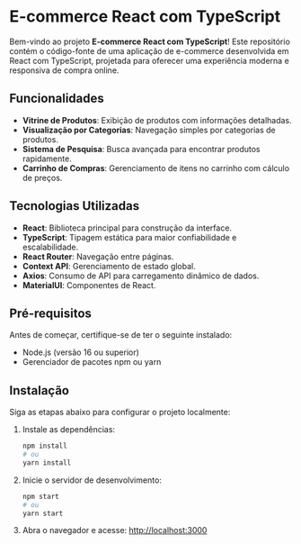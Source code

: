 # E-commerce React com TypeScript

Bem-vindo ao projeto **E-commerce React com TypeScript**! Este repositório contém o código-fonte de uma aplicação de e-commerce desenvolvida em React com TypeScript, projetada para oferecer uma experiência moderna e responsiva de compra online.

## Funcionalidades

- **Vitrine de Produtos**: Exibição de produtos com informações detalhadas.
- **Visualização por Categorias**: Navegação simples por categorias de produtos.
- **Sistema de Pesquisa**: Busca avançada para encontrar produtos rapidamente.
- **Carrinho de Compras**: Gerenciamento de itens no carrinho com cálculo de preços.

## Tecnologias Utilizadas

- **React**: Biblioteca principal para construção da interface.
- **TypeScript**: Tipagem estática para maior confiabilidade e escalabilidade.
- **React Router**: Navegação entre páginas.
- **Context API**: Gerenciamento de estado global.
- **Axios**: Consumo de API para carregamento dinâmico de dados.
- **MaterialUI**: Componentes de React.

## Pré-requisitos

Antes de começar, certifique-se de ter o seguinte instalado:

- Node.js (versão 16 ou superior)
- Gerenciador de pacotes npm ou yarn

## Instalação

Siga as etapas abaixo para configurar o projeto localmente:

1. Instale as dependências:
   ```bash
   npm install
   # ou
   yarn install
   ```

2. Inicie o servidor de desenvolvimento:
   ```bash
   npm start
   # ou
   yarn start
   ```

3. Abra o navegador e acesse: [http://localhost:3000](http://localhost:3000)
